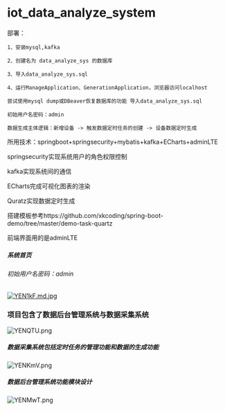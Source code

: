 # iot_data_analyze_system

部署：

    1、安装mysql,kafka
    
    2、创建名为 data_analyze_sys 的数据库
    
    3、导入data_analyze_sys.sql
    
    4、运行ManageApplication、GenerationApplication，浏览器访问localhost

    尝试使用mysql dump或DBeaver恢复数据库的功能 导入data_analyze_sys.sql

    初始用户名密码：admin

    数据生成主体逻辑：新增设备 -> 触发数据定时任务的创建 -> 设备数据定时生成

所用技术：springboot+springsecurity+mybatis+kafka+ECharts+adminLTE

springsecurity实现系统用户的角色权限控制

kafka实现系统间的通信

ECharts完成可视化图表的渲染

Quratz实现数据定时生成

搭建模板参考https://github.com/xkcoding/spring-boot-demo/tree/master/demo-task-quartz


前端界面用的是adminLTE
##### 系统首页

###### 初始用户名密码：admin

[![YEN1kF.md.jpg](https://s1.ax1x.com/2020/05/06/YEN1kF.md.jpg)](https://imgchr.com/i/YEN1kF)


### 项目包含了数据后台管理系统与数据采集系统

![YENQTU.png](https://s1.ax1x.com/2020/05/06/YENQTU.png)

##### 数据采集系统包括定时任务的管理功能和数据的生成功能
![YENKmV.png](https://s1.ax1x.com/2020/05/06/YENKmV.png)

##### 数据后台管理系统功能模块设计
![YENMwT.png](https://s1.ax1x.com/2020/05/06/YENMwT.png)


